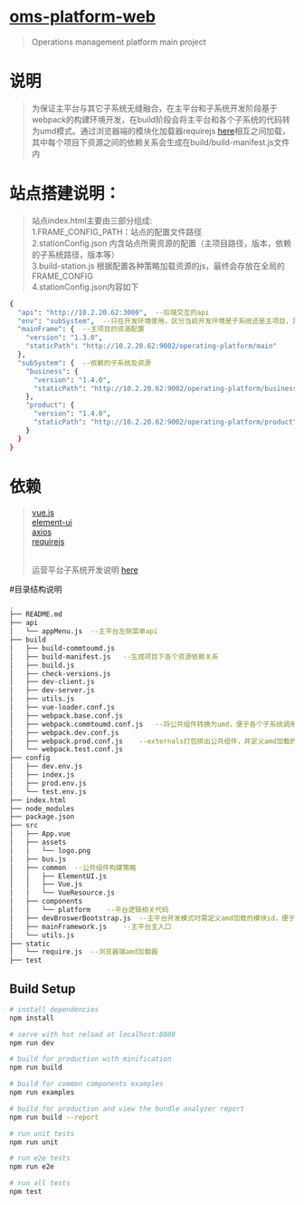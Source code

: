 # [oms-platform-web](http://git.server.gingkoo/oms/oms-web/oms-platform-web)

> Operations management platform main project

# 说明
> 为保证主平台与其它子系统无缝融合，在主平台和子系统开发阶段基于webpack的构建环境开发，在build阶段会将主平台和各个子系统的代码转为umd模式。通过浏览器端的模块化加载器requirejs [here](http://requirejs.org/)相互之间加载，其中每个项目下资源之间的依赖关系会生成在build/build-manifest.js文件内

# 站点搭建说明：
> 站点index.html主要由三部分组成:<br>
> 1.FRAME_CONFIG_PATH：站点的配置文件路径<br>
> 2.stationConfig.json 内含站点所需资源的配置（主项目路径，版本，依赖的子系统路径，版本等）<br>
> 3.build-station.js 根据配置各种策略加载资源的js，最终会存放在全局的FRAME_CONFIG<br>
> 4.stationConfig.json内容如下<br>

``` bash
{
  "api": "http://10.2.20.62:3000",  --后端交互的api
  "env": "subSystem",  --只在开发环境使用，区分当前开发环境是子系统还是主项目，其它环境去除此项
  "mainFrame": {  --主项目的资源配置
    "version": "1.3.0",
    "staticPath": "http://10.2.20.62:9002/operating-platform/main"
  },
  "subSystem": {  --依赖的子系统及资源
    "business": {
      "version": "1.4.0",
      "staticPath": "http://10.2.20.62:9002/operating-platform/business"
    },
    "product": {
      "version": "1.4.0",
      "staticPath": "http://10.2.20.62:9002/operating-platform/product"
    }
  }
}
```

# 依赖
> [vue.js](https://cn.vuejs.org/)<br>
> [element-ui](http://element.eleme.io/#/zh-CN)<br>
> [axios](https://github.com/mzabriskie/axios)<br>
> [requirejs](http://requirejs.org/)<br><br>
>
> 运营平台子系统开发说明 [here](http://git.server.gingkoo/wei.wang/operating-platform-subweb)


#目录结构说明
``` bash
.
├── README.md
├── api
│   └── appMenu.js	--主平台左侧菜单api
├── build
│   ├── build-commtoumd.js
│   ├── build-manifest.js	--生成项目下各个资源依赖关系
│   ├── build.js
│   ├── check-versions.js
│   ├── dev-client.js
│   ├── dev-server.js
│   ├── utils.js
│   ├── vue-loader.conf.js
│   ├── webpack.base.conf.js
│   ├── webpack.commtoumd.conf.js	--将公共组件转换为umd，便于各个子系统调用
│   ├── webpack.dev.conf.js
│   ├── webpack.prod.conf.js	--externals打包排出公共组件，并定义amd加载的模块id
│   └── webpack.test.conf.js
├── config
│   ├── dev.env.js
│   ├── index.js
│   ├── prod.env.js
│   └── test.env.js
├── index.html
├── node_modules
├── package.json
├── src
│   ├── App.vue
│   ├── assets
│   │   └── logo.png
│   ├── bus.js
│   ├── common	--公共组件构建策略
│   │   ├── ElementUI.js
│   │   ├── Vue.js
│   │   └── VueResource.js
│   ├── components
│   │   └── platform	--平台逻辑相关代码
│   ├── devBroswerBootstrap.js	--主平台开发模式时需定义amd加载的模块id，便于与其它子系统集成
│   ├── mainFramework.js	--主平台主入口
│   └── utils.js
├── static
│   └── require.js	--浏览器端amd加载器
├── test
```
## Build Setup

``` bash
# install dependencies
npm install

# serve with hot reload at localhost:8080
npm run dev

# build for production with minification
npm run build

# build for common components examples
npm run examples

# build for production and view the bundle analyzer report
npm run build --report

# run unit tests
npm run unit

# run e2e tests
npm run e2e

# run all tests
npm test
```
